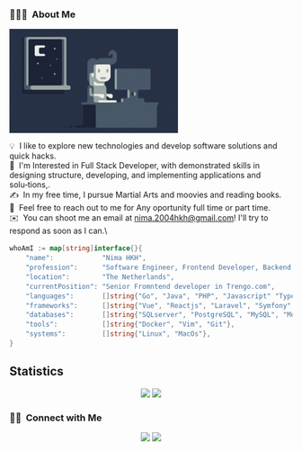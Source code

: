 ### 👨🏻‍💻 &nbsp;About Me

<img alt="Night Coding" src="https://raw.githubusercontent.com/AVS1508/AVS1508/master/assets/Night-Coding.gif" align="middle"/>

💡 &nbsp;I like to explore new technologies and develop software solutions and quick hacks.\
🌱 &nbsp;I'm Interested in Full Stack Developer, with demonstrated skills in designing structure, developing, and implementing applications and solu‑tions,.\
✍️ &nbsp;In my free time, I pursue Martial Arts and moovies and reading books.\
💬 &nbsp;Feel free to reach out to me for Any oportunity full time or part time.\
✉️ &nbsp;You can shoot me an email at nima.2004hkh@gmail.com! I'll try to respond as soon as I can.\


```go
whoAmI := map[string]interface{}{
	"name":            "Nima HKH",
	"profession":      "Software Engineer, Frontend Developer, Backend Developer",
	"location":        "The Netherlands",
	"currentPosition": "Senior Fromntend developer in Trengo.com",
	"languages":       []string{"Go", "Java", "PHP", "Javascript" "Typescript"},
	"frameworks":      []string{"Vue", "Reactjs", "Laravel", "Symfony", "Gin", "ExpressJS", "Svelte"},
	"databases":       []string{"SQLserver", "PostgreSQL", "MySQL", "MongoDB", "Redis"},
	"tools":           []string{"Docker", "Vim", "Git"},
	"systems":         []string{"Linux", "MacOs"},
}
``` 

## Statistics

<p align = "center">
  <img  src = "https://github-readme-stats.vercel.app/api?username=nimahkh&show_icons=true&theme=radical&line_height=40">
  <img  src = "https://github-readme-stats.vercel.app/api/top-langs/?username=nimahkh&theme=radical">
</p>

### 🤝🏻 &nbsp;Connect with Me

<p align="center">
<a href="https://www.linkedin.com/in/nimahkh"><img src="https://img.shields.io/badge/-nimahkh-0077B5?style=flat&logo=Linkedin&logoColor=white"/></a>
<a href="mailto:nima.2004hkh@gmail.com"><img src="https://img.shields.io/badge/-nima.2004hkh@gmail.com-D14836?style=flat&logo=Gmail&logoColor=white"/></a>

